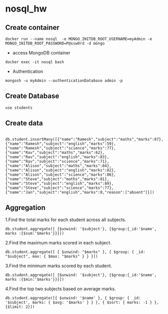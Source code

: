 # nosql_hw
## Create container
```
docker run --name nosql  -e MONGO_INITDB_ROOT_USERNAME=myAdmin -e MONGO_INITDB_ROOT_PASSWORD=P@ssw0rd -d mongo

```
- access MongoDB container
```
docker exec -it nosql bash
```
- Authentication
```
mongosh -u myAdmin --authenticationDatabase admin -p
```
## Create Database
```
use students
```
## Create data
```
 db.student.insertMany([{"name":"Ramesh","subject":"maths","marks":87},{"name":"Ramesh","subject":"english","marks":59},{"name":"Ramesh","subject":"science","marks":77},{"name":"Rav","subject":"maths","marks":62},{"name":"Rav","subject":"english","marks":83},
{"name":"Rav","subject":"science","marks":71},{"name":"Alison","subject":"maths","marks":84},{"name":"Alison","subject":"english","marks":82},{"name":"Alison","subject":"science","marks":86},{"name":"Steve","subject":"maths","marks":81},{"name":"Steve","subject":"english","marks":89},{"name":"Steve","subject":"science","marks":77},{"name":"Jan","subject":"english","marks":0,"reason":["absent"]}])
```


## Aggregation

1.Find the total marks for each student across all subjects.
```
db.student.aggregate([ {$unwind: '$subject'}, {$group:{_id:'$name', marks :{$sum:'$marks'}}}])
```

2.Find the maximum marks scored in each subject.
```
db.student.aggregate([ { $unwind: "$marks" }, { $group: { _id: "$subject", max: { $max: "$marks" } } }])
```

3.Find the minimum marks scored by each student.
```
db.student.aggregate([ {$unwind: '$subject'}, {$group:{_id:'$name', marks :{$min:'$marks'}}}])
```

4.Find the top two subjects based on average marks.
```
db.student.aggregate([{ $unwind: '$name' }, { $group: { _id: '$subject', marks: { $avg: '$marks' } } }, { $sort: { marks: -1 } },{$limit: 2}])
```
